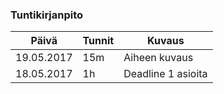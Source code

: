 ### Tuntikirjanpito
Päivä      | Tunnit | Kuvaus
---------- | ------ | ------
19.05.2017 | 15m    | Aiheen kuvaus
18.05.2017 | 1h     | Deadline 1 asioita
